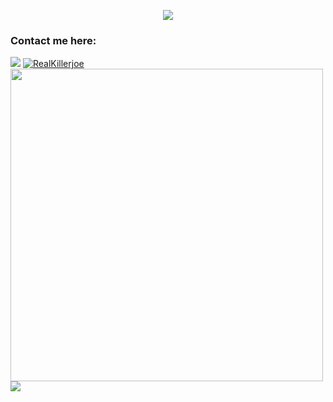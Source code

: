 <p align="center">
<a href = https://github.com/anuraghazra/github-readme-stats><img align="center" src="https://github-readme-stats.vercel.app/api/top-langs/?username=RealYuri001&show_icons=true&layout=compact&theme=dark&count_private=true"></a>
 
<h3 align="left">Contact me here:</h3>
<a href="mailto:forbusinessonly863@mail.com"><img src="https://img.shields.io/badge/forbusinessonly863@gmail.com-blue?style=for-the-badge&logo=gmail"></a>
<a href="https://twitter.com/RealKillerjoe" target= "blank"><img src="https://img.shields.io/twitter/RealKillerjoe?logo=twitter&style=for-the-badge" alt="RealKillerjoe"></a></br>
<a href="https://github.com/anuraghazra/github-readme-stats"><img width="500" src="https://github-readme-stats.vercel.app/api?username=RealYuri001&show_icons=true&theme=dark&count_private=true" /></a></br>
<a href="https://discord.gg/7efAn3uz5V"><img src="https://img.shields.io/badge/Discord-Mr.Nab%230730-7289DA?logo=discord&style=for-the-badgel"></a></br>
